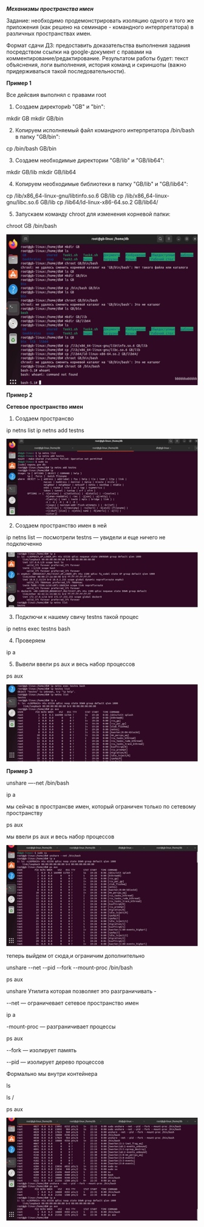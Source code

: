  ***Механизмы пространства имен***

Задание: необходимо продемонстрировать изоляцию одного и того же приложения (как решено на семинаре - командного интерпретатора) в различных пространствах имен.

Формат сдачи ДЗ: предоставить доказательства выполнения задания посредством ссылки на google-документ с правами на комментирование/редактирование.
Результатом работы будет: текст объяснения, логи выполнения, история команд и скриншоты (важно придерживаться такой последовательности).

**Пример 1**

Все дейсвия выполнял с правами root

1. Создаем директориb "GB" и "bin":

mkdir GB
mkdir GB/bin

2. Копируем исполняемый файл командного интерпретатора /bin/bash в папку "GB/bin":

cp /bin/bash GB/bin

3. Создаем необходимые директории "GB/lib" и "GB/lib64":

mkdir GB/lib
mkdir GB/lib64

4. Копируем необходимые библиотеки в папку "GB/lib" и "GB/lib64":

cp /lib/x86_64-linux-gnu/libtinfo.so.6 GB/lib
cp /lib/x86_64-linux-gnu/libc.so.6 GB/lib
cp /lib64/ld-linux-x86-64.so.2 GB/lib64/

5. Запускаем команду chroot для изменения корневой папки:

chroot GB /bin/bash

![](01.jpg)

**Пример 2**

**Сетевое пространство имен**

1. Создаем пространсво

ip netns list
ip netns add testns

![](02.jpg)

2. Создаем пространство имен в ней

ip netns list — посмотрели
testns — увидели и еще ничего не подключенно

![](03.jpg)

3. Подключи к нашему свичу testns такой процес

ip netns exec testns bash

4. Проверяем 

ip a

5. Вывели ввели ps aux и весь набор процессов

ps aux

![](04.jpg)

**Пример 3**

unshare —-net /bin/bash

ip a

мы сейчас в пространсве имен, который ограничен только по сетевому пространству

ps aux

мы ввели ps aux и весь набор процессов

![](05.jpg)

теперь выйдем от сюда,и ограничим дополнительно

unshare --net --pid --fork --mount-proc /bin/bash

ps aux

unshare Утилита которая позволяет это разграничивать -

--net — ограничевает сетевое пространство имен

ip a

-mount-proc — разграничивает процессы

ps aux

--fork — изолирует память

--pid — изолирует дерево процессов

Формально мы внутри контейнера

ls

ls /

ps aux

![](06.jpg)